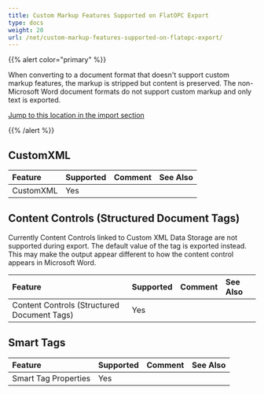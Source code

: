 ```yaml
---
title: Custom Markup Features Supported on FlatOPC Export
type: docs
weight: 20
url: /net/custom-markup-features-supported-on-flatopc-export/
---
```


{{% alert color="primary" %}} 

When converting to a document format that doesn't support custom markup features, the markup is stripped but content is preserved. The non-Microsoft Word document formats do not support custom markup and only text is exported.

[Jump to this location in the import section](/words/net/custom-markup-features-supported-on-flatopc-import/)

{{% /alert %}} 

## **CustomXML**

|**Feature**|**Supported**|**Comment**|**See Also**|
| :- | :- | :- | :- |
|CustomXML |Yes | | |

## **Content Controls (Structured Document Tags)**

Currently Content Controls linked to Custom XML Data Storage are not supported during export. The default value of the tag is exported instead. This may make the output appear different to how the content control appears in Microsoft Word.

|**Feature**|**Supported**|**Comment**|**See Also**|
| :- | :- | :- | :- |
|Content Controls (Structured Document Tags) |Yes | | |

## **Smart Tags**

|**Feature**|**Supported**|**Comment**|**See Also**|
| :- | :- | :- | :- |
|Smart Tag Properties |Yes | | |

